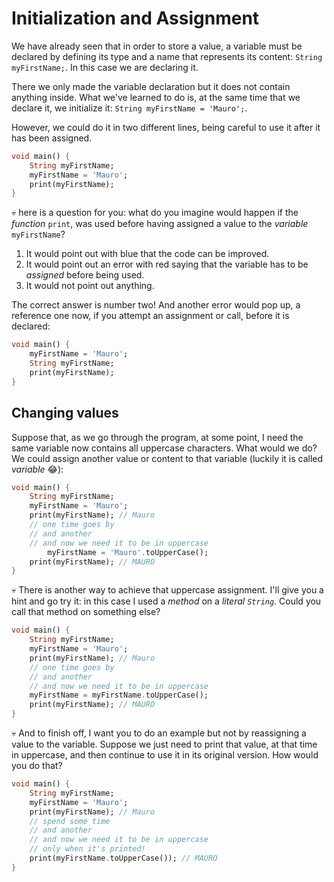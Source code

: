 # Initialization and Assignment

We have already seen that in order to store a value, a variable must be declared by defining its type and a name that represents its content: `String myFirstName;`. In this case we are declaring it.

There we only made the variable declaration but it does not contain anything inside. What we've learned to do is, at the same time that we declare it, we initialize it: `String myFirstName = 'Mauro';`.

However, we could do it in two different lines, being careful to use it after it has been assigned.

```dart
void main() {
    String myFirstName;
    myFirstName = 'Mauro';
    print(myFirstName);
}
```

💀 here is a question for you: what do you imagine would happen if the _function_ `print`, was used before having assigned a value to the _variable_ `myFirstName`?

1. It would point out with blue that the code can be improved.
2. It would point out an error with red saying that the variable has to be _assigned_ before being used.
3. It would not point out anything.

The correct answer is number two! And another error would pop up, a reference one now, if you attempt an assignment or call, before it is declared:

```dart
void main() {
    myFirstName = 'Mauro';
    String myFirstName;
    print(myFirstName);
}
```

## Changing values

Suppose that, as we go through the program, at some point, I need the same variable now contains all uppercase characters. What would we do? We could assign another value or content to that variable (luckily it is called _variable_ 😂):

```dart
void main() {
    String myFirstName;
    myFirstName = 'Mauro';
    print(myFirstName); // Mauro
    // one time goes by
    // and another
    // and now we need it to be in uppercase
        myFirstName = 'Mauro'.toUpperCase();
    print(myFirstName); // MAURO
}
```

💀 There is another way to achieve that uppercase assignment. I'll give you a hint and go try it: in this case I used a _method_ on a _literal `String`_. Could you call that method on something else?

```dart
void main() {
    String myFirstName;
    myFirstName = 'Mauro';
    print(myFirstName); // Mauro
    // one time goes by
    // and another
    // and now we need it to be in uppercase
    myFirstName = myFirstName.toUpperCase();
    print(myFirstName); // MAURO
}
```

💀 And to finish off, I want you to do an example but not by reassigning a value to the variable. Suppose we just need to print that value, at that time in uppercase, and then continue to use it in its original version. How would you do that?

```dart
void main() {
    String myFirstName;
    myFirstName = 'Mauro';
    print(myFirstName); // Mauro
    // spend some time
    // and another
    // and now we need it to be in uppercase
    // only when it's printed!
    print(myFirstName.toUpperCase()); // MAURO
}
```
